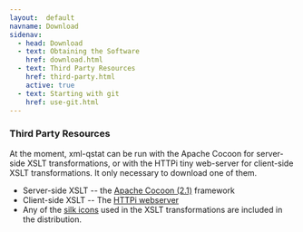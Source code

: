 ```yaml
---
layout:  default
navname: Download
sidenav:
  - head: Download
  - text: Obtaining the Software
    href: download.html
  - text: Third Party Resources
    href: third-party.html
    active: true
  - text: Starting with git
    href: use-git.html
---
```


### Third Party Resources

At the moment, xml-qstat can be run with the Apache Cocoon for server-side
XSLT transformations, or with the HTTPi tiny web-server for client-side
XSLT transformations. It only necessary to download one of them.

- Server-side XSLT -- the [Apache Cocoon (2.1)](http://cocoon.apache.org/2.1/)
  framework
- Client-side XSLT -- The [HTTPi webserver](http://www.floodgap.com/httpi/)
- Any of the [silk icons](http://www.famfamfam.com/lab/icons/silk/)
  used in the XSLT transformations are included in the distribution.

